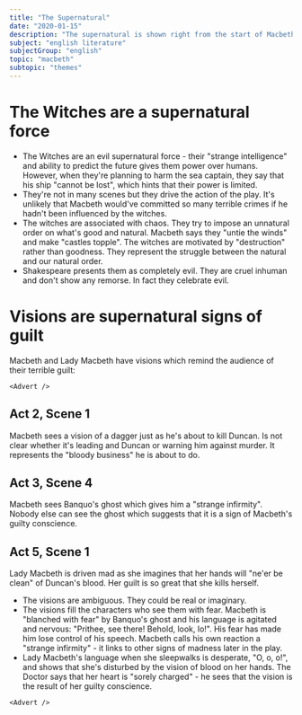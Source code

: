 ```yaml
---
title: "The Supernatural"
date: "2020-01-15"
description: "The supernatural is shown right from the start of Macbeth, signalling it is a critical theme throughout the whole of the play."
subject: "english literature"
subjectGroup: "english"
topic: "macbeth"
subtopic: "themes"
---
```


# The Witches are a supernatural force

- The Witches are an evil supernatural force - their "strange intelligence" and ability to predict the future gives them power over humans. However, when they're planning to harm the sea captain, they say that his ship "cannot be lost", which hints that their power is limited.
- They're not in many scenes but they drive the action of the play. It's unlikely that Macbeth would've committed so many terrible crimes if he hadn't been influenced by the witches.
- The witches are associated with chaos. They try to impose an unnatural order on what's good and natural. Macbeth says they "untie the winds" and make "castles topple". The witches are motivated by "destruction" rather than goodness. They represent the struggle between the natural and our natural order.
- Shakespeare presents them as completely evil. They are cruel inhuman and don't show any remorse. In fact they celebrate evil.

# Visions are supernatural signs of guilt

Macbeth and Lady Macbeth have visions which remind the audience of their terrible guilt:

```react
<Advert />
```

## Act 2, Scene 1

Macbeth sees a vision of a dagger just as he's about to kill Duncan. Is not clear whether it's leading and Duncan or warning him against murder. It represents the "bloody business" he is about to do.

## Act 3, Scene 4

Macbeth sees Banquo's ghost which gives him a "strange infirmity". Nobody else can see the ghost which suggests that it is a sign of Macbeth's guilty conscience.

## Act 5, Scene 1

Lady Macbeth is driven mad as she imagines that her hands will "ne'er be clean" of Duncan's blood. Her guilt is so great that she kills herself.

- The visions are ambiguous. They could be real or imaginary.
- The visions fill the characters who see them with fear. Macbeth is "blanched with fear" by Banquo's ghost and his language is agitated and nervous: "Prithee, see there! Behold, look, lo!". His fear has made him lose control of his speech. Macbeth calls his own reaction a "strange infirmity" - it links to other signs of madness later in the play.
- Lady Macbeth's language when she sleepwalks is desperate, "O, o, o!", and shows that she's disturbed by the vision of blood on her hands. The Doctor says that her heart is "sorely charged" - he sees that the vision is the result of her guilty conscience.

```react
<Advert />
```

